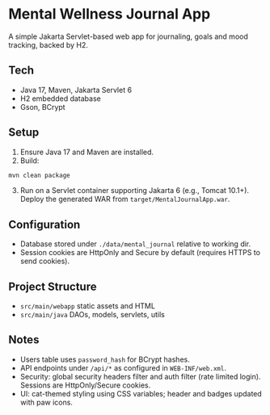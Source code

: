 # Mental Wellness Journal App

A simple Jakarta Servlet-based web app for journaling, goals and mood tracking, backed by H2.

## Tech
- Java 17, Maven, Jakarta Servlet 6
- H2 embedded database
- Gson, BCrypt

## Setup
1. Ensure Java 17 and Maven are installed.
2. Build:
```bash
mvn clean package
```
3. Run on a Servlet container supporting Jakarta 6 (e.g., Tomcat 10.1+). Deploy the generated WAR from `target/MentalJournalApp.war`.

## Configuration
- Database stored under `./data/mental_journal` relative to working dir.
- Session cookies are HttpOnly and Secure by default (requires HTTPS to send cookies).

## Project Structure
- `src/main/webapp` static assets and HTML
- `src/main/java` DAOs, models, servlets, utils

## Notes
- Users table uses `password_hash` for BCrypt hashes.
- API endpoints under `/api/*` as configured in `WEB-INF/web.xml`.
- Security: global security headers filter and auth filter (rate limited login). Sessions are HttpOnly/Secure cookies.
- UI: cat-themed styling using CSS variables; header and badges updated with paw icons.
